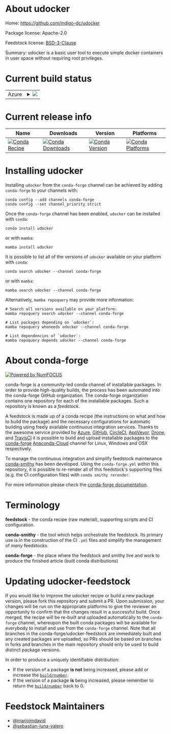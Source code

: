 About udocker
=============

Home: https://github.com/indigo-dc/udocker

Package license: Apache-2.0

Feedstock license: [BSD-3-Clause](https://github.com/conda-forge/udocker-feedstock/blob/main/LICENSE.txt)

Summary: udocker is a basic user tool to execute simple docker containers in user space without requiring root privileges.

Current build status
====================


<table>
    
  <tr>
    <td>Azure</td>
    <td>
      <details>
        <summary>
          <a href="https://dev.azure.com/conda-forge/feedstock-builds/_build/latest?definitionId=17245&branchName=main">
            <img src="https://dev.azure.com/conda-forge/feedstock-builds/_apis/build/status/udocker-feedstock?branchName=main">
          </a>
        </summary>
        <table>
          <thead><tr><th>Variant</th><th>Status</th></tr></thead>
          <tbody><tr>
              <td>linux_64_python3.10.____cpython</td>
              <td>
                <a href="https://dev.azure.com/conda-forge/feedstock-builds/_build/latest?definitionId=17245&branchName=main">
                  <img src="https://dev.azure.com/conda-forge/feedstock-builds/_apis/build/status/udocker-feedstock?branchName=main&jobName=linux&configuration=linux_64_python3.10.____cpython" alt="variant">
                </a>
              </td>
            </tr><tr>
              <td>linux_64_python3.7.____cpython</td>
              <td>
                <a href="https://dev.azure.com/conda-forge/feedstock-builds/_build/latest?definitionId=17245&branchName=main">
                  <img src="https://dev.azure.com/conda-forge/feedstock-builds/_apis/build/status/udocker-feedstock?branchName=main&jobName=linux&configuration=linux_64_python3.7.____cpython" alt="variant">
                </a>
              </td>
            </tr><tr>
              <td>linux_64_python3.8.____cpython</td>
              <td>
                <a href="https://dev.azure.com/conda-forge/feedstock-builds/_build/latest?definitionId=17245&branchName=main">
                  <img src="https://dev.azure.com/conda-forge/feedstock-builds/_apis/build/status/udocker-feedstock?branchName=main&jobName=linux&configuration=linux_64_python3.8.____cpython" alt="variant">
                </a>
              </td>
            </tr><tr>
              <td>linux_64_python3.9.____cpython</td>
              <td>
                <a href="https://dev.azure.com/conda-forge/feedstock-builds/_build/latest?definitionId=17245&branchName=main">
                  <img src="https://dev.azure.com/conda-forge/feedstock-builds/_apis/build/status/udocker-feedstock?branchName=main&jobName=linux&configuration=linux_64_python3.9.____cpython" alt="variant">
                </a>
              </td>
            </tr>
          </tbody>
        </table>
      </details>
    </td>
  </tr>
</table>

Current release info
====================

| Name | Downloads | Version | Platforms |
| --- | --- | --- | --- |
| [![Conda Recipe](https://img.shields.io/badge/recipe-udocker-green.svg)](https://anaconda.org/conda-forge/udocker) | [![Conda Downloads](https://img.shields.io/conda/dn/conda-forge/udocker.svg)](https://anaconda.org/conda-forge/udocker) | [![Conda Version](https://img.shields.io/conda/vn/conda-forge/udocker.svg)](https://anaconda.org/conda-forge/udocker) | [![Conda Platforms](https://img.shields.io/conda/pn/conda-forge/udocker.svg)](https://anaconda.org/conda-forge/udocker) |

Installing udocker
==================

Installing `udocker` from the `conda-forge` channel can be achieved by adding `conda-forge` to your channels with:

```
conda config --add channels conda-forge
conda config --set channel_priority strict
```

Once the `conda-forge` channel has been enabled, `udocker` can be installed with `conda`:

```
conda install udocker
```

or with `mamba`:

```
mamba install udocker
```

It is possible to list all of the versions of `udocker` available on your platform with `conda`:

```
conda search udocker --channel conda-forge
```

or with `mamba`:

```
mamba search udocker --channel conda-forge
```

Alternatively, `mamba repoquery` may provide more information:

```
# Search all versions available on your platform:
mamba repoquery search udocker --channel conda-forge

# List packages depending on `udocker`:
mamba repoquery whoneeds udocker --channel conda-forge

# List dependencies of `udocker`:
mamba repoquery depends udocker --channel conda-forge
```


About conda-forge
=================

[![Powered by
NumFOCUS](https://img.shields.io/badge/powered%20by-NumFOCUS-orange.svg?style=flat&colorA=E1523D&colorB=007D8A)](https://numfocus.org)

conda-forge is a community-led conda channel of installable packages.
In order to provide high-quality builds, the process has been automated into the
conda-forge GitHub organization. The conda-forge organization contains one repository
for each of the installable packages. Such a repository is known as a *feedstock*.

A feedstock is made up of a conda recipe (the instructions on what and how to build
the package) and the necessary configurations for automatic building using freely
available continuous integration services. Thanks to the awesome service provided by
[Azure](https://azure.microsoft.com/en-us/services/devops/), [GitHub](https://github.com/),
[CircleCI](https://circleci.com/), [AppVeyor](https://www.appveyor.com/),
[Drone](https://cloud.drone.io/welcome), and [TravisCI](https://travis-ci.com/)
it is possible to build and upload installable packages to the
[conda-forge](https://anaconda.org/conda-forge) [Anaconda-Cloud](https://anaconda.org/)
channel for Linux, Windows and OSX respectively.

To manage the continuous integration and simplify feedstock maintenance
[conda-smithy](https://github.com/conda-forge/conda-smithy) has been developed.
Using the ``conda-forge.yml`` within this repository, it is possible to re-render all of
this feedstock's supporting files (e.g. the CI configuration files) with ``conda smithy rerender``.

For more information please check the [conda-forge documentation](https://conda-forge.org/docs/).

Terminology
===========

**feedstock** - the conda recipe (raw material), supporting scripts and CI configuration.

**conda-smithy** - the tool which helps orchestrate the feedstock.
                   Its primary use is in the construction of the CI ``.yml`` files
                   and simplify the management of *many* feedstocks.

**conda-forge** - the place where the feedstock and smithy live and work to
                  produce the finished article (built conda distributions)


Updating udocker-feedstock
==========================

If you would like to improve the udocker recipe or build a new
package version, please fork this repository and submit a PR. Upon submission,
your changes will be run on the appropriate platforms to give the reviewer an
opportunity to confirm that the changes result in a successful build. Once
merged, the recipe will be re-built and uploaded automatically to the
`conda-forge` channel, whereupon the built conda packages will be available for
everybody to install and use from the `conda-forge` channel.
Note that all branches in the conda-forge/udocker-feedstock are
immediately built and any created packages are uploaded, so PRs should be based
on branches in forks and branches in the main repository should only be used to
build distinct package versions.

In order to produce a uniquely identifiable distribution:
 * If the version of a package **is not** being increased, please add or increase
   the [``build/number``](https://docs.conda.io/projects/conda-build/en/latest/resources/define-metadata.html#build-number-and-string).
 * If the version of a package **is** being increased, please remember to return
   the [``build/number``](https://docs.conda.io/projects/conda-build/en/latest/resources/define-metadata.html#build-number-and-string)
   back to 0.

Feedstock Maintainers
=====================

* [@mariojmdavid](https://github.com/mariojmdavid/)
* [@sebastian-luna-valero](https://github.com/sebastian-luna-valero/)

